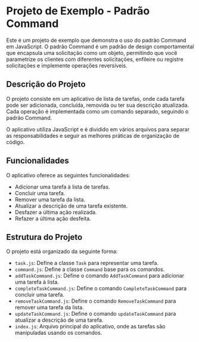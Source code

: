 # Projeto de Exemplo - Padrão Command

Este é um projeto de exemplo que demonstra o uso do padrão Command em JavaScript. O padrão Command é um padrão de design comportamental que encapsula uma solicitação como um objeto, permitindo que você parametrize os clientes com diferentes solicitações, enfileire ou registre solicitações e implemente operações reversíveis.

## Descrição do Projeto

O projeto consiste em um aplicativo de lista de tarefas, onde cada tarefa pode ser adicionada, concluída, removida ou ter sua descrição atualizada. Cada operação é implementada como um comando separado, seguindo o padrão Command.

O aplicativo utiliza JavaScript e é dividido em vários arquivos para separar as responsabilidades e seguir as melhores práticas de organização de código.

## Funcionalidades

O aplicativo oferece as seguintes funcionalidades:

- Adicionar uma tarefa à lista de tarefas.
- Concluir uma tarefa.
- Remover uma tarefa da lista.
- Atualizar a descrição de uma tarefa existente.
- Desfazer a última ação realizada.
- Refazer a última ação desfeita.

## Estrutura do Projeto

O projeto está organizado da seguinte forma:

- `task.js`: Define a classe `Task` para representar uma tarefa.
- `command.js`: Define a classe `Command` base para os comandos.
- `addTaskCommand.js`: Define o comando `AddTaskCommand` para adicionar uma tarefa à lista.
- `completeTaskCommand.js`: Define o comando `CompleteTaskCommand` para concluir uma tarefa.
- `removeTaskCommand.js`: Define o comando `RemoveTaskCommand` para remover uma tarefa da lista.
- `updateTaskCommand.js`: Define o comando `updateTaskCommand` para atualizar a descrição de uma tarefa.
- `index.js`: Arquivo principal do aplicativo, onde as tarefas são manipuladas usando os comandos.
